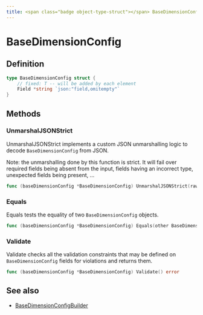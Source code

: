 ```yaml
---
title: <span class="badge object-type-struct"></span> BaseDimensionConfig
---
```

# <span class="badge object-type-struct"></span> BaseDimensionConfig

## Definition

```go
type BaseDimensionConfig struct {
    // fixed: T -- will be added by each element
    Field *string `json:"field,omitempty"`
}
```
## Methods

### <span class="badge object-method"></span> UnmarshalJSONStrict

UnmarshalJSONStrict implements a custom JSON unmarshalling logic to decode `BaseDimensionConfig` from JSON.

Note: the unmarshalling done by this function is strict. It will fail over required fields being absent from the input, fields having an incorrect type, unexpected fields being present, …

```go
func (baseDimensionConfig *BaseDimensionConfig) UnmarshalJSONStrict(raw []byte) error
```

### <span class="badge object-method"></span> Equals

Equals tests the equality of two `BaseDimensionConfig` objects.

```go
func (baseDimensionConfig *BaseDimensionConfig) Equals(other BaseDimensionConfig) bool
```

### <span class="badge object-method"></span> Validate

Validate checks all the validation constraints that may be defined on `BaseDimensionConfig` fields for violations and returns them.

```go
func (baseDimensionConfig *BaseDimensionConfig) Validate() error
```

## See also

 * <span class="badge builder"></span> [BaseDimensionConfigBuilder](./builder-BaseDimensionConfigBuilder.md)

